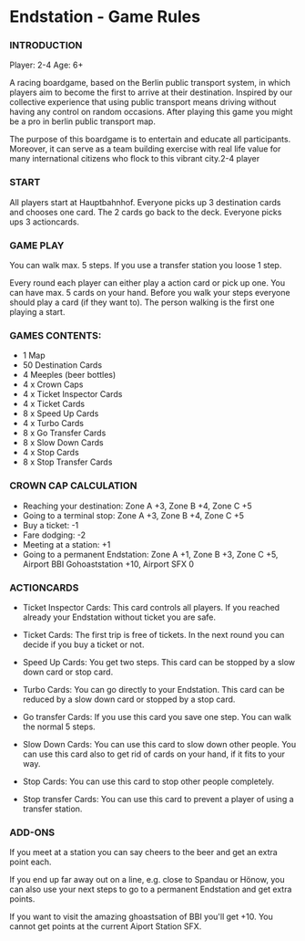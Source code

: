 # Endstation - Game Rules

### INTRODUCTION

Player: 2-4
Age: 6+

A racing boardgame, based on the Berlin public transport system, in which players aim to become the first to arrive at their destination.
Inspired by our collective experience that using public transport means driving without having any control on random occasions.
After playing this game you might be  a pro in berlin public transport map.

The purpose of this boardgame is to entertain and educate all participants.
Moreover, it can serve as a team building exercise with real life value for many international citizens who flock to this vibrant city.2-4 player

### START

All players start at Hauptbahnhof.
Everyone picks up 3 destination cards and chooses one card. The 2 cards go back to the deck.
Everyone picks ups 3 actioncards.

### GAME PLAY

You can walk max. 5 steps. If you use a transfer station you loose 1 step.

Every round each player can either play a action card or pick up one. You can have max. 5 cards on your hand.
Before you walk your steps everyone should play a card (if they want to). The person walking is the first one playing a start.

### GAMES CONTENTS:

- 1 Map
- 50 Destination Cards
- 4 Meeples (beer bottles)
- 4 x Crown Caps
- 4 x Ticket Inspector Cards
- 4 x Ticket Cards
- 8 x Speed Up Cards
- 4 x Turbo Cards
- 8 x Go Transfer Cards
- 8 x Slow Down Cards
- 4 x Stop Cards
- 8 x Stop Transfer Cards

### CROWN CAP CALCULATION

- Reaching your destination: Zone A +3, Zone B +4, Zone C +5
- Going to a terminal stop:  Zone A +3, Zone B +4, Zone C +5
- Buy a ticket: -1
- Fare dodging: -2
- Meeting at a station: +1
- Going to a permanent Endstation: Zone A +1, Zone B +3, Zone C +5, Airport BBI Gohoaststation +10, Airport SFX 0

### ACTIONCARDS

- Ticket Inspector Cards: This card controls all players. If you reached already your Endstation without ticket you are safe.

- Ticket Cards: The first trip is free of tickets. In the next round you can decide if you buy a ticket or not.

- Speed Up Cards: You get two steps. This card can be stopped by a slow down card or stop card.

- Turbo Cards: You can go directly to your Endstation. This card can be reduced by a slow down card or stopped by a stop card.

- Go transfer Cards: If you use this card you save one step. You can walk the normal 5 steps.

- Slow Down Cards: You can use this card to slow down other people. You can use this card also to get rid of cards on your hand, if it fits to your way.

- Stop Cards: You can use this card to stop other people completely.

- Stop transfer Cards: You can use this card to prevent a player of using a transfer station.

### ADD-ONS

If you meet at a station you can say cheers to the beer and get an extra point each.

If you end up far away out on a line, e.g. close to Spandau or Hönow, you can also use your next steps to go to a permanent Endstation and get extra points.

If you want to visit the amazing ghoastsation of BBI you'll get +10. You cannot get points at the current Aiport Station SFX.
